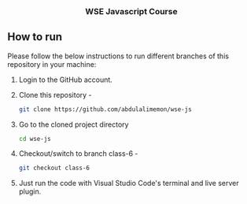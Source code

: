 ﻿<!-- PROJECT LOGO -->
<br />
 <p align="center">
    <h3 align="center ">WSE Javascript Course</h3>
</p>

<!-- HOW TO RUN -->

## How to run

Please follow the below instructions to run different branches of this repository in your machine:

1. Login to the GitHub account.

2. Clone this repository -
    ```sh
    git clone https://github.com/abdulalimemon/wse-js
    ```
3. Go to the cloned project directory
    ```sh
    cd wse-js
    ```
4. Checkout/switch to branch class-6 -
    ```sh
    git checkout class-6
    ```
5. Just run the code with Visual Studio Code's terminal and live server plugin.
